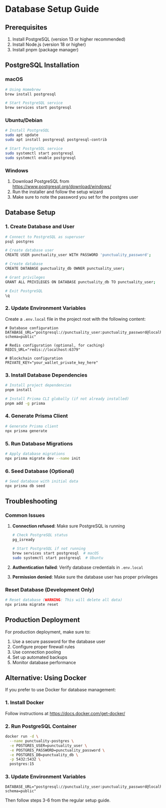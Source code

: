 # Database Setup Guide

## Prerequisites

1. Install PostgreSQL (version 13 or higher recommended)
2. Install Node.js (version 18 or higher)
3. Install pnpm (package manager)

## PostgreSQL Installation

### macOS
```bash
# Using Homebrew
brew install postgresql

# Start PostgreSQL service
brew services start postgresql
```

### Ubuntu/Debian
```bash
# Install PostgreSQL
sudo apt update
sudo apt install postgresql postgresql-contrib

# Start PostgreSQL service
sudo systemctl start postgresql
sudo systemctl enable postgresql
```

### Windows
1. Download PostgreSQL from https://www.postgresql.org/download/windows/
2. Run the installer and follow the setup wizard
3. Make sure to note the password you set for the postgres user

## Database Setup

### 1. Create Database and User

```bash
# Connect to PostgreSQL as superuser
psql postgres

# Create database user
CREATE USER punctuality_user WITH PASSWORD 'punctuality_password';

# Create database
CREATE DATABASE punctuality_db OWNER punctuality_user;

# Grant privileges
GRANT ALL PRIVILEGES ON DATABASE punctuality_db TO punctuality_user;

# Exit PostgreSQL
\q
```

### 2. Update Environment Variables

Create a `.env.local` file in the project root with the following content:

```env
# Database configuration
DATABASE_URL="postgresql://punctuality_user:punctuality_password@localhost:5432/punctuality_db?schema=public"

# Redis configuration (optional, for caching)
REDIS_URL="redis://localhost:6379"

# Blockchain configuration
PRIVATE_KEY="your_wallet_private_key_here"
```

### 3. Install Database Dependencies

```bash
# Install project dependencies
pnpm install

# Install Prisma CLI globally (if not already installed)
pnpm add -g prisma
```

### 4. Generate Prisma Client

```bash
# Generate Prisma client
npx prisma generate
```

### 5. Run Database Migrations

```bash
# Apply database migrations
npx prisma migrate dev --name init
```

### 6. Seed Database (Optional)

```bash
# Seed database with initial data
npx prisma db seed
```

## Troubleshooting

### Common Issues

1. **Connection refused**: Make sure PostgreSQL is running
   ```bash
   # Check PostgreSQL status
   pg_isready
   
   # Start PostgreSQL if not running
   brew services start postgresql  # macOS
   sudo systemctl start postgresql  # Ubuntu
   ```

2. **Authentication failed**: Verify database credentials in `.env.local`

3. **Permission denied**: Make sure the database user has proper privileges

### Reset Database (Development Only)

```bash
# Reset database (WARNING: This will delete all data)
npx prisma migrate reset
```

## Production Deployment

For production deployment, make sure to:

1. Use a secure password for the database user
2. Configure proper firewall rules
3. Use connection pooling
4. Set up automated backups
5. Monitor database performance

## Alternative: Using Docker

If you prefer to use Docker for database management:

### 1. Install Docker

Follow instructions at https://docs.docker.com/get-docker/

### 2. Run PostgreSQL Container

```bash
docker run -d \
  --name punctuality-postgres \
  -e POSTGRES_USER=punctuality_user \
  -e POSTGRES_PASSWORD=punctuality_password \
  -e POSTGRES_DB=punctuality_db \
  -p 5432:5432 \
  postgres:15
```

### 3. Update Environment Variables

```env
DATABASE_URL="postgresql://punctuality_user:punctuality_password@localhost:5432/punctuality_db?schema=public"
```

Then follow steps 3-6 from the regular setup guide.